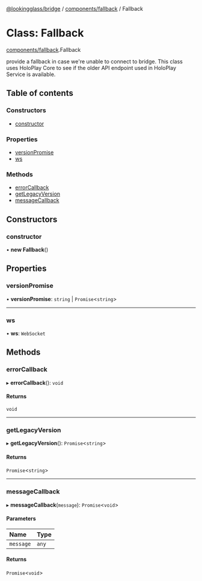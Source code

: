 [@lookingglass/bridge](../README.md) / [components/fallback](../modules/components_fallback.md) / Fallback

# Class: Fallback

[components/fallback](../modules/components_fallback.md).Fallback

provide a fallback in case we're unable to connect to bridge.
This class uses HoloPlay Core to see if the older API endpoint used in HoloPlay Service is available.

## Table of contents

### Constructors

- [constructor](components_fallback.Fallback.md#constructor)

### Properties

- [versionPromise](components_fallback.Fallback.md#versionpromise)
- [ws](components_fallback.Fallback.md#ws)

### Methods

- [errorCallback](components_fallback.Fallback.md#errorcallback)
- [getLegacyVersion](components_fallback.Fallback.md#getlegacyversion)
- [messageCallback](components_fallback.Fallback.md#messagecallback)

## Constructors

### constructor

• **new Fallback**()

## Properties

### versionPromise

• **versionPromise**: `string` \| `Promise`<`string`\>

___

### ws

• **ws**: `WebSocket`

## Methods

### errorCallback

▸ **errorCallback**(): `void`

#### Returns

`void`

___

### getLegacyVersion

▸ **getLegacyVersion**(): `Promise`<`string`\>

#### Returns

`Promise`<`string`\>

___

### messageCallback

▸ **messageCallback**(`message`): `Promise`<`void`\>

#### Parameters

| Name | Type |
| :------ | :------ |
| `message` | `any` |

#### Returns

`Promise`<`void`\>

